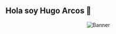 ## Hola soy Hugo Arcos 👋

<p align="center">
  <img src="https://scontent.fcjs3-1.fna.fbcdn.net/v/t39.30808-6/472006191_122139016838549727_3623031366899933515_n.jpg?_nc_cat=106&ccb=1-7&_nc_sid=cc71e4&_nc_eui2=AeF2qM1jl3INqY3KPBNLsKKzCWx7l14suxUJbHuXXiy7FcSbFPlbQfEGQ49jyAGK-RpEzBXe6NlGfNmdZ7SmdkEa&_nc_ohc=o2IgvqGPoygQ7kNvgGkZYuW&_nc_zt=23&_nc_ht=scontent.fcjs3-1.fna&_nc_gid=A_3o44DI2595BvSK2lknjJ2&oh=00_AYBV1SzAdsuJFiMVmHWRTdJzZKo3NPhiAvvEz8AzWLz1jg&oe=6783DAD5" alt="Banner" />
</p>
